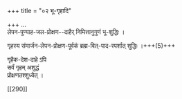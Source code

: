 +++
title = "०२ भू-गृहादि"

+++
…  
लेपन-पुण्याह-जल-प्रोक्षण--दाहैर् निमित्तानुगुणं भू-शुद्धिः ।

गृहस्य संमार्जन-लेपन-प्रोक्षण-पूर्वकं ब्रह्म-वित्-पाद-स्पर्शात् शुद्धिः ।+++(5)+++

गृहैक-देश-दाहे ऽपि  
सर्वं गृहम् अशुद्धं  
प्रोक्षणतश्शुध्येत् ।

[[290]]
